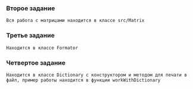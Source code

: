 ### Второе задание
    Вся работа с матрицами находится в классе src/Matrix
### Третье задание 
    Находится в классе Formator
### Четвертое задание 
    Находится в классе Dictionary c конструктором и методом для печати в файл, пример работы находится в функции workWithDictionary